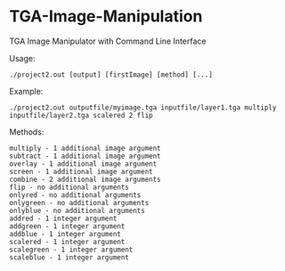 # TGA-Image-Manipulation
TGA Image Manipulator with Command Line Interface

Usage:

	./project2.out [output] [firstImage] [method] [...]

Example:

	./project2.out outputfile/myimage.tga inputfile/layer1.tga multiply inputfile/layer2.tga scalered 2 flip

Methods:

	multiply - 1 additional image argument
	subtract - 1 additional image argument
	overlay - 1 additional image argument
	screen - 1 additional image argument
	combine - 2 additional image arguments
	flip - no additional arguments
	onlyred - no additional arguments
	onlygreen - no additional arguments
	onlyblue - no additional arguments
	addred - 1 integer argument
	addgreen - 1 integer argument
	addblue - 1 integer argument
	scalered - 1 integer argument
	scalegreen - 1 integer argument
	scaleblue - 1 integer argument
